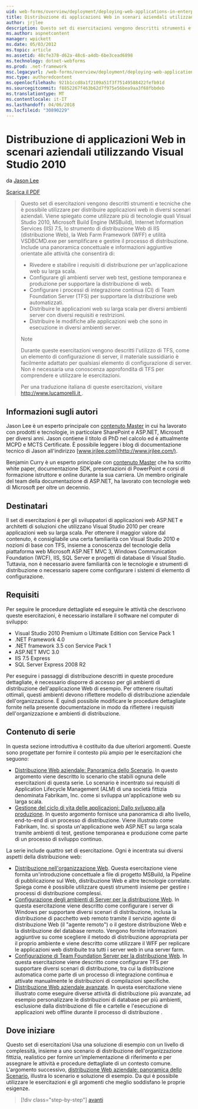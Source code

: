 ```yaml
---
uid: web-forms/overview/deployment/deploying-web-applications-in-enterprise-scenarios/deploying-web-applications-in-enterprise-scenarios
title: Distribuzione di applicazioni Web in scenari aziendali utilizzando Visual Studio 2010 | Documenti Microsoft
author: jrjlee
description: Questo set di esercitazioni vengono descritti strumenti e tecniche che è possibile utilizzare per distribuire applicazioni web in diversi scenari aziendali. Viene spiegato come utilizzare meglio...
ms.author: aspnetcontent
manager: wpickett
ms.date: 05/03/2012
ms.topic: article
ms.assetid: 48cfe378-d62a-48c6-a4db-6be3cead6898
ms.technology: dotnet-webforms
ms.prod: .net-framework
msc.legacyurl: /web-forms/overview/deployment/deploying-web-applications-in-enterprise-scenarios/deploying-web-applications-in-enterprise-scenarios
msc.type: authoredcontent
ms.openlocfilehash: 921b1ccd8a1f2109a51f3f75149588422fefb91d
ms.sourcegitcommit: f8852267f463b62d7f975e56bea9aa3f68fbbdeb
ms.translationtype: MT
ms.contentlocale: it-IT
ms.lasthandoff: 04/06/2018
ms.locfileid: "30890229"
---
```

<a name="deploying-web-applications-in-enterprise-scenarios-using-visual-studio-2010"></a>Distribuzione di applicazioni Web in scenari aziendali utilizzando Visual Studio 2010
====================
da [Jason Lee](https://github.com/jrjlee)

[Scarica il PDF](https://msdnshared.blob.core.windows.net/media/MSDNBlogsFS/prod.evol.blogs.msdn.com/CommunityServer.Blogs.Components.WeblogFiles/00/00/00/63/56/8130.DeployingWebAppsInEnterpriseScenarios.pdf)

> Questo set di esercitazioni vengono descritti strumenti e tecniche che è possibile utilizzare per distribuire applicazioni web in diversi scenari aziendali. Viene spiegato come utilizzare più di tecnologie quali Visual Studio 2010, Microsoft Build Engine (MSBuild), Internet Information Services (IIS) 7.5, lo strumento di distribuzione Web di IIS (distribuzione Web), la Web Farm Framework (WFF) e utilità VSDBCMD.exe per semplificare e gestire il processo di distribuzione. Include una panoramica concettuale e informazioni aggiuntive orientate alle attività che consentirà di:
> 
> - Rivedere e stabilire i requisiti di distribuzione per un'applicazione web su larga scala.
> - Configurare gli ambienti server web test, gestione temporanea e produzione per supportare la distribuzione di web.
> - Configurare i processi di integrazione continua (CI) di Team Foundation Server (TFS) per supportare la distribuzione web automatizzati.
> - Distribuire le applicazioni web su larga scala per diversi ambienti server con diversi requisiti e restrizioni.
> - Distribuire le modifiche alle applicazioni web che sono in esecuzione in diversi ambienti server.
> 
> > [!NOTE]
> > Durante queste esercitazioni vengono descritti l'utilizzo di TFS, come un elemento di configurazione di server, il materiale sussidiario è facilmente adattato per qualsiasi elemento di configurazione di server. Non è necessaria una conoscenza approfondita di TFS per comprendere e utilizzare le esercitazioni.
> 
> 
> Per una traduzione italiana di queste esercitazioni, visitare [ http://www.lucamorelli.it ](http://www.lucamorelli.it).


## <a name="about-the-authors"></a>Informazioni sugli autori

Jason Lee è un esperto principale con [contenuto Master](http://www.contentmaster.com/) in cui ha lavorato con prodotti e tecnologie, in particolare SharePoint e ASP.NET, Microsoft per diversi anni. Jason contiene il titolo di PhD nel calcolo ed è attualmente MCPD e MCTS Certificate. È possibile leggere i blog di documentazione tecnico di Jason all'indirizzo [www.jrjlee.com](http://www.jrjlee.com/).

Benjamin Curry è un esperto principale con [contenuto Master](http://www.contentmaster.com/) che ha scritto white paper, documentazione SDK, presentazioni di PowerPoint e corsi di formazione istruttore e online durante la sua carriera. Un membro originale del team della documentazione di ASP.NET, ha lavorato con tecnologie web di Microsoft per oltre un decennio.

## <a name="target-audience"></a>Destinatari

Il set di esercitazioni è per gli sviluppatori di applicazioni web ASP.NET e architetti di soluzioni che utilizzano Visual Studio 2010 per creare applicazioni web su larga scala. Per ottenere il maggior valore dal contenuto, è consigliabile una certa familiarità con Visual Studio 2010 e nozioni di base con TFS, insieme a conoscenza del tecnologie della piattaforma web Microsoft ASP.NET MVC 3, Windows Communication Foundation (WCF), IIS, SQL Server e progetti di database di Visual Studio. Tuttavia, non è necessario avere familiarità con le tecnologie e strumenti di distribuzione o necessario sapere come configurare i sistemi di elemento di configurazione.

## <a name="requirements"></a>Requisiti

Per seguire le procedure dettagliate ed eseguire le attività che descrivono queste esercitazioni, è necessario installare il software nel computer di sviluppo:

- Visual Studio 2010 Premium o Ultimate Edition con Service Pack 1
- .NET Framework 4.0
- .NET framework 3.5 con Service Pack 1
- ASP.NET MVC 3.0
- IIS 7.5 Express
- SQL Server Express 2008 R2

Per eseguire i passaggi di distribuzione descritti in queste procedure dettagliate, è necessario disporre di accesso per gli ambienti di distribuzione dell'applicazione Web di esempio. Per ottenere risultati ottimali, questi ambienti devono riflettere modello di distribuzione aziendale dell'organizzazione. È quindi possibile modificare le procedure dettagliate fornite nella presente documentazione in modo da riflettere i requisiti dell'organizzazione e ambienti di distribuzione.

## <a name="series-contents"></a>Contenuto di serie

In questa sezione introduttiva è costituito da due ulteriori argomenti. Queste sono progettate per fornire il contesto più ampio per le esercitazioni che seguono:

- [Distribuzione Web aziendale: Panoramica dello Scenario](enterprise-web-deployment-scenario-overview.md). In questo argomento viene descritto lo scenario che stabili ognuna delle esercitazioni di questa serie. Lo scenario è incentrato sui requisiti di Application Lifecycle Management (ALM) di una società fittizia denominata Fabrikam, Inc. come si sviluppa un'applicazione web su larga scala.
- [Gestione del ciclo di vita delle applicazioni: Dallo sviluppo alla produzione](application-lifecycle-management-from-development-to-production.md). In questo argomento fornisce una panoramica di alto livello, end-to-end di un processo di distribuzione. Viene illustrato come Fabrikam, Inc. si sposta un'applicazione web ASP.NET su larga scala tramite ambienti di test, gestione temporanea e produzione come parte di un processo di sviluppo continuo.

La serie include quattro set di esercitazione. Ogni è incentrata sui diversi aspetti della distribuzione web:

- [Distribuzione nell'organizzazione Web](../web-deployment-in-the-enterprise/web-deployment-in-the-enterprise.md). Questa esercitazione viene fornita un'introduzione concettuale a file di progetto MSBuild, la Pipeline di pubblicazione sul Web, distribuzione Web e altre tecnologie correlate. Spiega come è possibile utilizzare questi strumenti insieme per gestire i processi di distribuzione complessi.
- [Configurazione degli ambienti di Server per la distribuzione Web](../configuring-server-environments-for-web-deployment/configuring-server-environments-for-web-deployment.md). In questa esercitazione viene descritto come configurare i server di Windows per supportare diversi scenari di distribuzione, inclusa la distribuzione di pacchetto web remoto tramite il servizio agente di distribuzione Web (il "agente remoto") o il gestore distribuzione Web e la distribuzione del database remoto. Vengono fornite informazioni aggiuntive su come scegliere il metodo di distribuzione appropriata per il proprio ambiente e viene descritto come utilizzare il WFF per replicare le applicazioni web distribuite tra tutti i server web in una server farm.
- [Configurazione di Team Foundation Server per la distribuzione Web](../configuring-team-foundation-server-for-web-deployment/configuring-team-foundation-server-for-web-deployment.md). In questa esercitazione viene descritto come configurare TFS per supportare diversi scenari di distribuzione, tra cui la distribuzione automatica come parte di un processo di integrazione continua e attivate manualmente le distribuzioni di compilazioni specifiche.
- [Distribuzione Web aziendale avanzate](../advanced-enterprise-web-deployment/advanced-enterprise-web-deployment.md). In questa esercitazione viene illustrato come eseguire diverse attività di distribuzione più avanzate, ad esempio personalizzare le distribuzioni di database per più ambienti, esclusione dalla distribuzione di file e cartelle e l'esecuzione di applicazioni web offline durante il processo di distribuzione .

## <a name="where-to-start"></a>Dove iniziare

Questo set di esercitazioni Usa una soluzione di esempio con un livello di complessità, insieme a uno scenario di distribuzione dell'organizzazione fittizia, realistico per fornire un'implementazione di riferimento e per assegnare le attività e procedure dettagliate di un contesto comune. L'argomento successivo, [distribuzione Web aziendale: panoramica dello Scenario](enterprise-web-deployment-scenario-overview.md), illustra lo scenario e soluzione di esempio. Da qui è possibile utilizzare le esercitazioni e gli argomenti che meglio soddisfano le proprie esigenze.

> [!div class="step-by-step"]
> [avanti](enterprise-web-deployment-scenario-overview.md)
